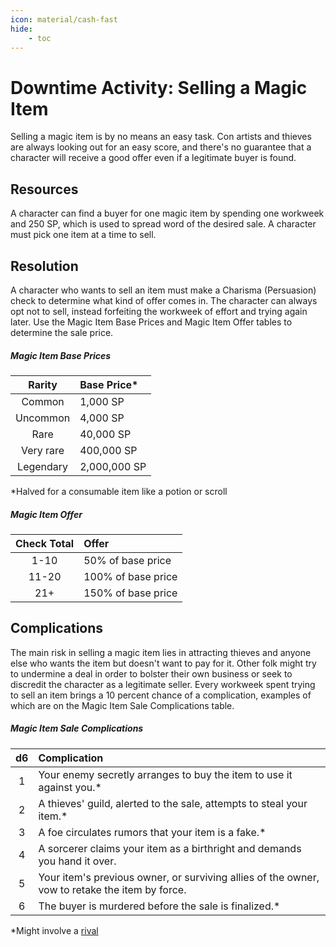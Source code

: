 ```yaml
---
icon: material/cash-fast
hide:
    - toc
---
```


# Downtime Activity: Selling a Magic Item

Selling a magic item is by no means an easy task. Con artists and thieves are always looking out for an easy score, and there's no guarantee that a character will receive a good offer even if a legitimate buyer is found.

## Resources

A character can find a buyer for one magic item by spending one workweek and 250 SP, which is used to spread word of the desired sale. A character must pick one item at a time to sell.

## Resolution

A character who wants to sell an item must make a Charisma (Persuasion) check to determine what kind of offer comes in. The character can always opt not to sell, instead forfeiting the workweek of effort and trying again later. Use the Magic Item Base Prices and Magic Item Offer tables to determine the sale price.

##### Magic Item Base Prices

| Rarity | Base Price* |
|:---:|:---|
| Common | 1,000 SP |
| Uncommon | 4,000 SP |
| Rare | 40,000 SP |
| Very rare | 400,000 SP |
| Legendary | 2,000,000 SP |

*Halved for a consumable item like a potion or scroll 

##### Magic Item Offer

| Check Total | Offer |
|:---:|:---|
| 1-10 | 50% of base price |
| 11-20 | 100% of base price |
| 21+ | 150% of base price |

## Complications

The main risk in selling a magic item lies in attracting thieves and anyone else who wants the item but doesn't want to pay for it. Other folk might try to undermine a deal in order to bolster their own business or seek to discredit the character as a legitimate seller. Every workweek spent trying to sell an item brings a 10 percent chance of a complication, examples of which are on the Magic Item Sale Complications table.

##### Magic Item Sale Complications

| d6 | Complication |
|:---:|:---|
| 1 | Your enemy secretly arranges to buy the item to use it against you.* |
| 2 | A thieves' guild, alerted to the sale, attempts to steal your item.* |
| 3 | A foe circulates rumors that your item is a fake.* |
| 4 | A sorcerer claims your item as a birthright and demands you hand it over. |
| 5 | Your item's previous owner, or surviving allies of the owner, vow to retake the item by force. |
| 6 | The buyer is murdered before the sale is finalized.* |

*Might involve a [rival]

[rival]: index.md#rivals